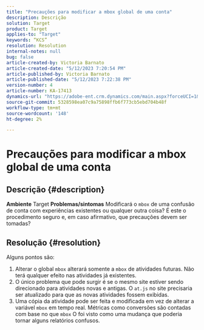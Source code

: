 ```yaml
---
title: "Precauções para modificar a mbox global de uma conta"
description: Descrição
solution: Target
product: Target
applies-to: "Target"
keywords: “KCS”
resolution: Resolution
internal-notes: null
bug: false
article-created-by: Victoria Barnato
article-created-date: "5/12/2023 7:20:54 PM"
article-published-by: Victoria Barnato
article-published-date: "5/12/2023 7:22:38 PM"
version-number: 4
article-number: KA-17413
dynamics-url: "https://adobe-ent.crm.dynamics.com/main.aspx?forceUCI=1&pagetype=entityrecord&etn=knowledgearticle&id=5468b11a-faf0-ed11-8849-6045bd006ce9"
source-git-commit: 5328598ea07c9a75898ffb6f773cb5ebd704b48f
workflow-type: tm+mt
source-wordcount: '148'
ht-degree: 2%

---
```


# Precauções para modificar a mbox global de uma conta

## Descrição {#description}

<b>Ambiente</b>
Target
<b>Problemas/sintomas</b>
Modificará o `mbox` de uma confusão de conta com experiências existentes ou qualquer outra coisa? É este o procedimento seguro e, em caso afirmativo, que precauções devem ser tomadas?


## Resolução {#resolution}


Alguns pontos são:

1. Alterar o global `mbox` alterará somente a `mbox` de atividades futuras. Não terá qualquer efeito nas atividades já existentes.
2. O único problema que pode surgir é se o mesmo site estiver sendo direcionado para atividades novas e antigas. O `at.js` no site precisaria ser atualizado para que as novas atividades fossem exibidas.
3. Uma cópia da atividade pode ser feita e modificada em vez de alterar a variável `mbox` em tempo real. Métricas como conversões são contadas com base no que `mbox` O foi visto como uma mudança que poderia tornar alguns relatórios confusos.

